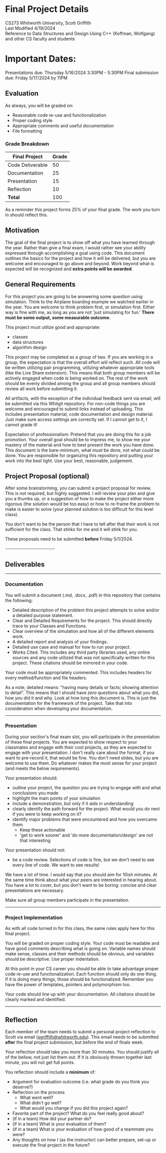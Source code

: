 # Final Project Details  
CS273 Whitworth University, Scott Griffith  
Last Modified 4/19/2024     
Reference to Data Structures and Design Using C++ (Koffman, Wolfgang) and other CS faculty and students  

# Important Dates:
Presentations due: Thursday 5/16/2024 3:30PM - 5:30PM
Final submission due: Friday 5/17/2024 by 11PM

## Evaluation
As always, you will be graded on:
- Reasonable code re-use and functionalization
- Proper coding style
- Appropriate comments and useful documentation
- File formatting

### Grade Breakdown
| Final Project                | Grade |
|------------------------------|-------|
| Code Deliverable             |  50   |
| Documentation                |  25   |
| Presentation                 |  15   |
| Reflection                   |  10   |
|  __Total__                   |  100  |

As a reminder this project forms 25% of your final grade. The work you turn in should reflect this.

## Motivation
The goal of the final project is to show off what you have learned through the year. Rather than give a final exam, I would rather see your ability expressed through accomplishing a goal using code. This document outlines the basics for the project and how it will be delivered, but you are welcome and encouraged to go above and beyond. Work beyond what is expected will be recognized and __extra points will be awarded__.

## General Requirements
For this project you are going to be answering some question using simulation. Think to the Airplane boarding example we watched earlier in the year. You are welcome to think problem first, or simulation first. Either way is fine with me, as long as you are not 'just simulating for fun.' __There must be some output, some measurable outcome.__  

This project must utilize good and appropriate:
* classes
* data structures
* algorithm design

This project may be completed as a group of two. If you are working in a group, the expectation is that the overall effort will reflect such. All code will be written utilizing pair programming, utilizing whatever appropriate tools (like the Live Share extension). This means that both group members will be actively engaged when code is being worked on. The rest of the work should be evenly divided among the group and all group members should review all work before submitting it.

All artifacts, with the exception of the individual feedback sent via email, will be submitted via this Whitgit repository. For non-code things you are welcome and encouraged to submit links instead of uploading. This includes presentation material, code documentation and design material. Just make sure access settings are correctly set. If I cannot get to it, I cannot grade it! 

Expectation of professionalism: Pretend that you are doing this for a job promotion. Your overall goal should be to impress me, to show me your mastery of the material and how to best present the work you have done. This document is the bare-minimum, what *must* be done, not what *could* be done. You are responsible for organizing this repository and putting your work into the best light. Use your best, reasonable, judgement.  

## Project Proposal (optional)
After some brainstorming, you can submit a project proposal for review. This is not required, but highly suggested. I will review your plan and give you a thumbs up, or a suggestion of how to make the project either more rigorous (the solution would be too easy) or how to re-frame the problem to make is easier to solve (your planned solution is too difficult for this level class).

You don't want to be the person that I have to tell after that their work is not sufficient for the class. That stinks for me and it will stink for you.

These proposals need to be submitted __before__ Friday 5/1/2024.

------------------------- 

## Deliverables

-------------------------

### Documentation

You will submit a document (.md, .docx, .pdf) in this repository that contains the following:
* Detailed description of the problem this project attempts to solve and/or a detailed purpose statement.
* Clear and Detailed Requirements for the project. This should directly trace to your Classes and Functions.
* Clear overview of the simulation and how all of the different elements work.
* A detailed report and analysis of your findings.
* Detailed use case and manual for how to run your project.
* Works Cited. This includes any third party libraries used, any online sources and any code utilized that was not specifically written for this project. These citations should be mirrored in your code.

Your code must be appropriately commented. This includes headers for every method/function and file headers.

As a note, detailed means: "having many details or facts; showing attention to detail". This means that I should have _zero_ questions about what you did, how you did it and why. Look at how long this document is. This is just the documentation for the framework of the project. Take that into consideration when developing your documentation.

-------------------------

### Presentation

During your section's final exam slot, you will participate in the presentation of these final projects. You are expected to show respect to your classmates and engage with their cool projects, as they are expected to engage with your presentation. I don't really care about the format, if you want to pre-record it, that would be fine. You don't need slides, but you are welcome to use them. Do whatever makes the most sense for your project (and meets the below requirements). 

Your presentation should:
* outline your project, the question you are trying to engage with and what conclusions you made
* highlight the main points of your simulation
* include a demonstration, but only if it aids in understanding
* clearly identify the path forward for the project. What would you do next if you were to keep working on it?
* identify major problems that were encountered and how you overcame them
  * Keep these actionable
  * 'get to work sooner' and 'do more documentation/design' are not that interesting

Your presentation should not:
* be a code review. Selections of code is fine, but we don't need to see every line of code. We want to see results!

We have a lot of time. I would say that you should aim for 10ish minutes. At the same time think about what your peers are interested in hearing about. You have a lot to cover, but you don't want to be boring: concise and clear presentations are necessary.  

Make sure all group members participate in the presentation.

-------------------------

### Project Implementation  

As with all code turned in for this class, the same rules apply here for this final project.  

You will be graded on proper coding style. Your code must be readable and have good comments describing what is going on. Variable names should make sense, classes and their methods should be obvious, and variables should be descriptive. Use proper indentation.  

At this point in your CS career you should be able to take advantage proper code re-use and functionalization. Each function should only do one thing. If it is doing many things, those should be functionalized. Remember you have the power of templates, pointers and polymorphism too.  

Your code should line up with your documentation. All citations should be clearly marked and identified.

-------------------------

## Reflection

Each member of the team needs to submit a personal project reflection to Scott via email (sgriffith@whitworth.edu). This email needs to be submitted **after** the final project submission, but before the end of finals week.

Your reflection should take you more than 30 minutes. You should justify all of the bellow, not just list them out. If it is obviously thrown together last minute, you will not get full points. 

You reflection should include a **minimum** of:
* Argument for evaluation outcome (i.e. what grade do you think you deserve?)
* Reflection on the process
  * What went well?
  * What didn't go well?
  * What would you change if you did this project again?
* Favorite part of the project? What do you feel really good about?
* (if in a team) How did your partner do? 
* (if in a team) What is your evaluation of them?
* (if in a team) What is your evaluation of how good of a teammate you were?
* Any thoughts on how I (as the instructor) can better prepare, set-up or execute the final project in the future?